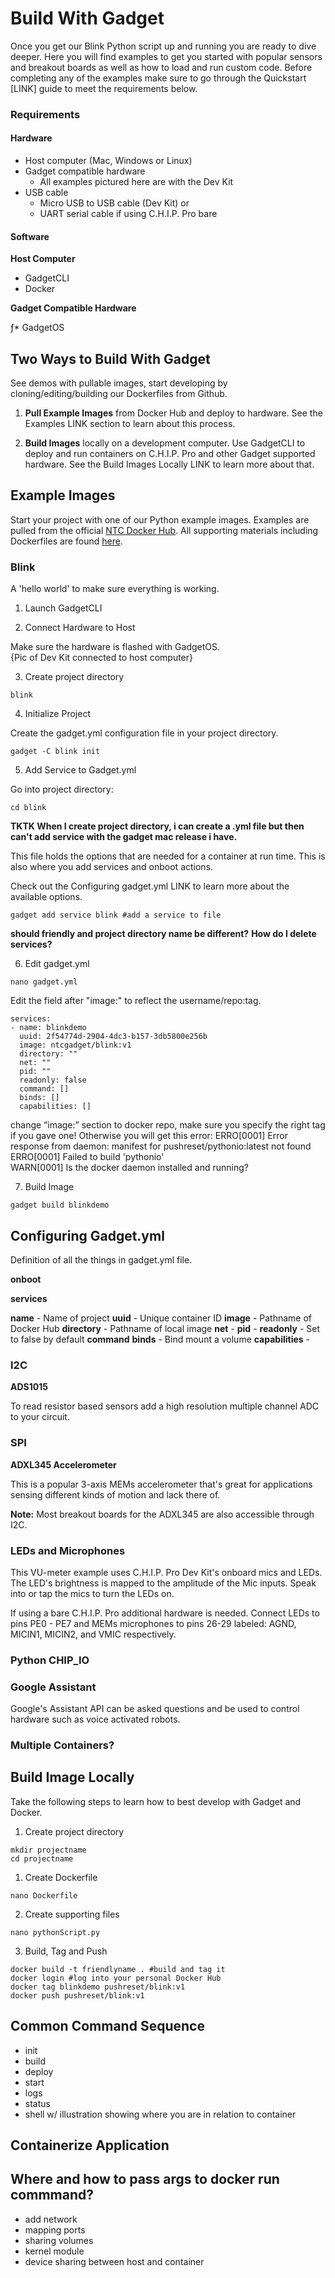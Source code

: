 # Build With Gadget 

Once you get our Blink Python script up and running you are ready to dive deeper. Here you will find examples to get you started with popular sensors and breakout boards as well as how to load and run custom code. Before completing any of the examples make sure to go through the Quickstart [LINK] guide to meet the requirements below. 

### Requirements

#### Hardware

* Host computer (Mac, Windows or Linux)
* Gadget compatible hardware
	* All examples pictured here are with the Dev Kit
* USB cable
	* Micro USB to USB cable (Dev Kit) 
	or
	* UART serial cable if using C.H.I.P. Pro bare

#### Software

**Host Computer**

* GadgetCLI 
* Docker

**Gadget Compatible Hardware**

ƒ* GadgetOS 

## Two Ways to Build With Gadget

See demos with pullable images, start developing by cloning/editing/building our Dockerfiles from Github.

1. **Pull Example Images** from Docker Hub and deploy to hardware. See the Examples LINK section to learn about this process.

2. **Build Images** locally on a development computer. Use GadgetCLI to deploy and run containers on C.H.I.P. Pro and other Gadget supported hardware. See the Build Images Locally LINK to learn more about that.

## Example Images

Start your project with one of our Python example images. Examples are pulled from the official [NTC Docker Hub](https://hub.docker.com/r/ntcgadget/). All supporting materials including Dockerfiles are found [here](https://github.com/NextThingCo/Gadget-Docker-Examples). 

### Blink

A 'hello world' to make sure everything is working.

1. Launch GadgetCLI

2. Connect Hardware to Host

Make sure the hardware is flashed with GadgetOS.  
{Pic of Dev Kit connected to host computer}

3. Create project directory

`blink`

4. Initialize Project

Create the gadget.yml configuration file in your project directory.

`gadget -C blink init`


5. Add Service to Gadget.yml

Go into project directory:

```
cd blink
``` 

**TKTK When I  create project directory, i can create a .yml file but then can't add service with the gadget mac release i have.**

This file holds the options that are needed for a container at run time. This is also where you add services and onboot actions. 

Check out the Configuring gadget.yml LINK to learn more about the available options. 

```
gadget add service blink #add a service to file

```
**should friendly and project directory name be different?**
**How do I delete services?**

6. Edit gadget.yml

```
nano gadget.yml
```
Edit the field after "image:" to reflect the username/repo:tag. 

```
services:
- name: blinkdemo
  uuid: 2f54774d-2904-4dc3-b157-3db5800e256b
  image: ntcgadget/blink:v1 
  directory: ""
  net: ""
  pid: ""
  readonly: false
  command: []
  binds: []
  capabilities: []
```


change “image:” section to docker repo, make sure you specify the right tag if you gave one! Otherwise you will get this error:
ERRO[0001] Error response from daemon: manifest for pushreset/pythonio:latest not found 
ERRO[0001] Failed to build 'pythonio'                   
WARN[0001] Is the docker daemon installed and running?

7. Build Image

```
gadget build blinkdemo
```


## Configuring Gadget.yml

Definition of all the things in gadget.yml file.

**onboot**

**services**

**name** - Name of project
**uuid** - Unique container ID
**image** - Pathname of Docker Hub 
**directory** - Pathname of local image
**net** - 
**pid** -
**readonly** - Set to false by default
**command**
**binds** - Bind mount a volume
**capabilities** - 

### I2C

**ADS1015**

To read resistor based sensors add a high resolution multiple channel ADC to your circuit.

### SPI

**ADXL345 Accelerometer**

This is a popular 3-axis MEMs accelerometer that's great for applications sensing different kinds of motion and lack there of.

**Note:** Most breakout boards for the ADXL345 are also accessible through I2C.

### LEDs and Microphones
This VU-meter example uses C.H.I.P. Pro Dev Kit's onboard mics and LEDs. The LED's brightness is mapped to the amplitude of the Mic inputs. Speak into or tap the mics to turn the LEDs on. 

If using a bare C.H.I.P. Pro additional hardware is needed. Connect LEDs to pins PE0 - PE7 and MEMs microphones to pins 26-29 labeled: AGND, MICIN1, MICIN2, and VMIC respectively.

### Python CHIP_IO

###  Google Assistant
Google's Assistant API can be asked questions and be used to control hardware such as voice activated robots. 

### Multiple Containers?

## Build Image Locally

Take the following steps to learn how to best develop with Gadget and Docker. 

1. Create project directory

```
mkdir projectname
cd projectname
```

1. Create Dockerfile

```
nano Dockerfile
```

2. Create supporting files

```
nano pythonScript.py
```

3. Build, Tag and Push

```
docker build -t friendlyname . #build and tag it 
docker login #log into your personal Docker Hub
docker tag blinkdemo pushreset/blink:v1
docker push pushreset/blink:v1

```

## Common Command Sequence

* init
* build 
* deploy
* start
* logs
* status
* shell w/ illustration showing where you are in relation to container

## Containerize Application


## Where and how to pass args to docker run commmand?

* add network 
* mapping ports
* sharing volumes
* kernel module
* device sharing between host and container
